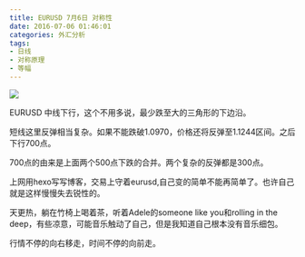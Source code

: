 ```yaml
---
title: EURUSD 7月6日 对称性
date: 2016-07-06 01:46:01
categories: 外汇分析
tags:
- 日线
- 对称原理
- 等幅
---
```

![](http://eurusd.qiniudn.com/149.png)

EURUSD 中线下行，这个不用多说，最少跌至大的三角形的下边沿。

短线这里反弹相当复杂。如果不能跌破1.0970，价格还将反弹至1.1244区间。之后下行700点。

700点的由来是上面两个500点下跌的合并。两个复杂的反弹都是300点。

上网用hexo写写博客，交易上守着eurusd,自己变的简单不能再简单了。也许自己就是这样慢慢失去锐性的。

天更热，躺在竹椅上喝着茶，听着Adele的someone like you和rolling in the deep，有些凉意，可能音乐触动了自己，但是我知道自己根本没有音乐细包。

行情不停的向右移走，时间不停的向前走。
